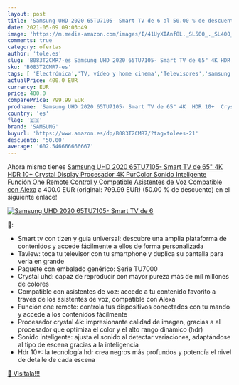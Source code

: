 ```yaml
---
layout: post
title: 'Samsung UHD 2020 65TU7105- Smart TV de 6 al 50.00 % de descuento'
date: 2021-05-09 09:03:49
image: 'https://m.media-amazon.com/images/I/41UyXIAnf8L._SL500_._SL400_.jpg'
comments: true
category: ofertas
author: 'tole.es'
slug: 'B083T2CMR7-es Samsung UHD 2020 65TU7105- Smart TV de 65" 4K HDR 10+...'
sku: 'B083T2CMR7-es'
tags: [ 'Electrónica','TV, vídeo y home cinema','Televisores','samsung','smart','tv', ]
actualPrice: 400.0 EUR
currency: EUR
price: 400.0
comparePrice: 799.99 EUR
prodname: 'Samsung UHD 2020 65TU7105- Smart TV de 65" 4K  HDR 10+  Crystal Display  Procesador 4K  PurColor  Sonido Inteligente  Función One Remote Control y Compatible Asistentes de Voz  Compatible con Alexa'
country: 'es'
flag: '🇪🇸'
brand: 'SAMSUNG'
buyurl: 'https://www.amazon.es/dp/B083T2CMR7/?tag=tolees-21'
descuento: '50.00'
average: '602.546666666667'
---
```


Ahora mismo tienes [Samsung UHD 2020 65TU7105- Smart TV de 65" 4K  HDR 10+  Crystal Display  Procesador 4K  PurColor  Sonido Inteligente  Función One Remote Control y Compatible Asistentes de Voz  Compatible con Alexa](https://www.amazon.es/dp/B083T2CMR7/?tag=tolees-21) a 400.0 EUR (original: 799.99 EUR) (50.00 %  de descuento) en el siguiente enlace!

[![Samsung UHD 2020 65TU7105- Smart TV de 6](https://m.media-amazon.com/images/I/41UyXIAnf8L._SL500_._SL400_.jpg)](https://www.amazon.es/dp/B083T2CMR7/?tag=tolees-21)

🔎:

- Smart tv con tizen y guía universal: descubre una amplia plataforma de contenidos y accede fácilmente a ellos de forma personalizada
- Taview: toca tu televisor con tu smartphone y duplica su pantalla para verla en grande
- Paquete con embalado genérico: Serie TU7000
- Crystal uhd: capaz de reproducir con mayor pureza más de mil millones de colores
- Compatible con asistentes de voz: accede a tu contenido favorito a través de los asistentes de voz, compatible con Alexa
- Función one remote: controla tus dispositivos conectados con tu mando y accede a los contenidos fácilmente
- Procesador crystal 4k: impresionante calidad de imagen, gracias a al procesador que optimiza el color y el alto rango dinámico (hdr)
- Sonido inteligente: ajusta el sonido al detectar variaciones, adaptándose al tipo de escena gracias a la inteligencia
- Hdr 10+: la tecnología hdr crea negros más profundos y potencía el nivel de detalle de cada escena

[🛒 Visítala!!!](https://www.amazon.es/dp/B083T2CMR7/?tag=tolees-21)
